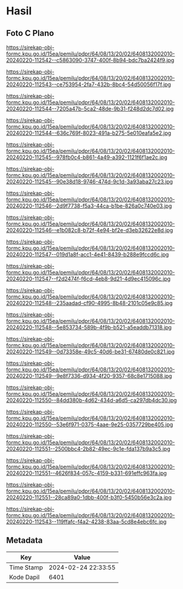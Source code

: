# Hasil

## Foto C Plano

https://sirekap-obj-formc.kpu.go.id/15ea/pemilu/pdpr/64/08/13/20/02/6408132002010-20240220-112542--c5863090-3747-400f-8b94-bdc7ba2424f9.jpg

https://sirekap-obj-formc.kpu.go.id/15ea/pemilu/pdpr/64/08/13/20/02/6408132002010-20240220-112543--ce753954-2fa7-432b-8bc4-54d50056f17f.jpg

https://sirekap-obj-formc.kpu.go.id/15ea/pemilu/pdpr/64/08/13/20/02/6408132002010-20240220-112544--7205a47b-5ca2-48de-9b31-f248d2dc7d02.jpg

https://sirekap-obj-formc.kpu.go.id/15ea/pemilu/pdpr/64/08/13/20/02/6408132002010-20240220-112544--636c769f-8023-491a-b275-5e010eafa5e2.jpg

https://sirekap-obj-formc.kpu.go.id/15ea/pemilu/pdpr/64/08/13/20/02/6408132002010-20240220-112545--978fb0c4-b861-4a49-a392-1121f6f1ae2c.jpg

https://sirekap-obj-formc.kpu.go.id/15ea/pemilu/pdpr/64/08/13/20/02/6408132002010-20240220-112545--90e38d18-9746-474d-9c1d-3a93aba27c23.jpg

https://sirekap-obj-formc.kpu.go.id/15ea/pemilu/pdpr/64/08/13/20/02/6408132002010-20240220-112546--2d9f7738-f5a3-44ca-b1be-826a0c740e03.jpg

https://sirekap-obj-formc.kpu.go.id/15ea/pemilu/pdpr/64/08/13/20/02/6408132002010-20240220-112546--e1b082c8-b72f-4e94-bf2e-d3eb32622e8d.jpg

https://sirekap-obj-formc.kpu.go.id/15ea/pemilu/pdpr/64/08/13/20/02/6408132002010-20240220-112547--019d1a8f-acc1-4e41-8439-b288e9fccd6c.jpg

https://sirekap-obj-formc.kpu.go.id/15ea/pemilu/pdpr/64/08/13/20/02/6408132002010-20240220-112547--f2d2474f-f6cd-4eb8-9d21-4d9ec415096c.jpg

https://sirekap-obj-formc.kpu.go.id/15ea/pemilu/pdpr/64/08/13/20/02/6408132002010-20240220-112548--235aadad-cf90-4995-8b48-2101c05e9c85.jpg

https://sirekap-obj-formc.kpu.go.id/15ea/pemilu/pdpr/64/08/13/20/02/6408132002010-20240220-112548--5e853734-589b-4f9b-b521-a5eaddb71318.jpg

https://sirekap-obj-formc.kpu.go.id/15ea/pemilu/pdpr/64/08/13/20/02/6408132002010-20240220-112549--0d73358e-49c5-40d6-be31-67480de0c821.jpg

https://sirekap-obj-formc.kpu.go.id/15ea/pemilu/pdpr/64/08/13/20/02/6408132002010-20240220-112549--9e8f7336-d934-4f20-9357-68c8e1715088.jpg

https://sirekap-obj-formc.kpu.go.id/15ea/pemilu/pdpr/64/08/13/20/02/6408132002010-20240220-112550--84dd380b-4d62-434d-a6d5-ca297db4dc30.jpg

https://sirekap-obj-formc.kpu.go.id/15ea/pemilu/pdpr/64/08/13/20/02/6408132002010-20240220-112550--53e6f971-0375-4aae-9e25-0357729be405.jpg

https://sirekap-obj-formc.kpu.go.id/15ea/pemilu/pdpr/64/08/13/20/02/6408132002010-20240220-112551--2500bbc4-2b82-49ec-9c1e-fda137b9a3c5.jpg

https://sirekap-obj-formc.kpu.go.id/15ea/pemilu/pdpr/64/08/13/20/02/6408132002010-20240220-112551--4626f834-057c-4159-b331-691effc963fa.jpg

https://sirekap-obj-formc.kpu.go.id/15ea/pemilu/pdpr/64/08/13/20/02/6408132002010-20240220-112551--28ca89a0-1dbb-400f-b3f0-5450b56e3c2a.jpg

https://sirekap-obj-formc.kpu.go.id/15ea/pemilu/pdpr/64/08/13/20/02/6408132002010-20240220-112543--119ffafc-f4a2-4238-83aa-5cd8e4ebc6fc.jpg


## Metadata

| Key        | Value               |
| ---------- | ------------------- |
| Time Stamp | 2024-02-24 22:33:55 |
| Kode Dapil | 6401                |



